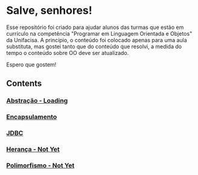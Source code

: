 # Salve, senhores!
Esse repositório foi criado para ajudar alunos das turmas que estão em currículo na competência "Programar em Linguagem Orientada e Objetos" da Unifacisa. A princípio, o conteúdo foi colocado apenas para uma aula substituta, mas gostei tanto que do conteúdo que resolvi, a medida do tempo o conteúdo sobre OO deve ser atualizado.

Espero que gostem!

## Contents

### [Abstração - Loading](https://github.com/pedrohpdo/aulas-java/blob/main/Abstracao/abstracao.md)
### [Encapsulamento](https://github.com/pedrohpdo/aulas-java/blob/main/Encapsulamento/encapsulamento.md)
### [JDBC](https://github.com/pedrohpdo/aulas-java/blob/main/jdbc/jdbc.md)
### [Herança - Not Yet](https://github.com/pedrohpdo/aulas-java)
### [Polimorfismo - Not Yet](https://github.com/pedrohpdo/aulas-java)